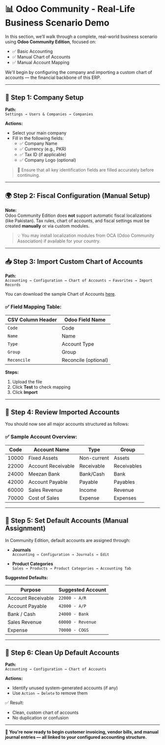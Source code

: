 # 📊 Odoo Community - Real-Life Business Scenario Demo

In this section, we’ll walk through a complete, real-world business scenario using **Odoo Community Edition**, focused on:

- ✅ Basic Accounting  
- ✅ Manual Chart of Accounts  
- ✅ Manual Account Mapping  

We'll begin by configuring the company and importing a custom chart of accounts — the financial backbone of this ERP.

---

## 🏢 Step 1: Company Setup

**Path:**  
`Settings → Users & Companies → Companies`

**Actions:**

- Select your main company
- Fill in the following fields:
  - ✅ Company Name  
  - ✅ Currency (e.g., PKR)  
  - ✅ Tax ID (if applicable)  
  - ✅ Company Logo (optional)

> 📌 Ensure that all key identification fields are filled accurately before continuing.

---

## 🌍 Step 2: Fiscal Configuration (Manual Setup)

**Note:**  
Odoo Community Edition does **not** support automatic fiscal localizations (like Pakistan). Tax rules, chart of accounts, and fiscal settings must be created **manually** or via custom modules.

> 💡 You may install localization modules from OCA (Odoo Community Association) if available for your country.

---

## 📥 Step 3: Import Custom Chart of Accounts

**Path:**  
`Accounting → Configuration → Chart of Accounts → Favorites → Import Records`

You can download the sample Chart of Accounts [here](../major_chart_of_accounts.csv).

### ✅ Field Mapping Table:

| CSV Column Header | Odoo Field Name        |
|-------------------|------------------------|
| `Code`            | Code                   |
| `Name`            | Name                   |
| `Type`            | Account Type           |
| `Group`           | Group                  |
| `Reconcile`       | Reconcile (optional)   |

**Steps:**

1. Upload the file  
2. Click **Test** to check mapping  
3. Click **Import**

---

## 🧾 Step 4: Review Imported Accounts

You should now see all major accounts structured as follows:

### ✅ Sample Account Overview:

| Code   | Account Name       | Type             | Group        |
|--------|--------------------|------------------|--------------|
| 10000  | Fixed Assets       | Non-current      | Assets       |
| 22000  | Account Receivable | Receivable       | Receivables  |
| 24000  | Meezan Bank        | Bank/Cash        | Bank         |
| 42000  | Account Payable    | Payable          | Payables     |
| 60000  | Sales Revenue      | Income           | Revenue      |
| 70000  | Cost of Sales      | Expense          | Expenses     |

---

## 🔗 Step 5: Set Default Accounts (Manual Assignment)

In Community Edition, default accounts are assigned through:

- **Journals**  
  `Accounting → Configuration → Journals → Edit`

- **Product Categories**  
  `Sales → Products → Product Categories → Accounting Tab`

**Suggested Defaults:**

| Purpose               | Suggested Account     |
|-----------------------|-----------------------|
| Account Receivable    | `22000 - A/R`         |
| Account Payable       | `42000 - A/P`         |
| Bank / Cash           | `24000 - Bank`        |
| Sales Revenue         | `60000 - Revenue`     |
| Expense               | `70000 - COGS`        |

---

## 🧹 Step 6: Clean Up Default Accounts

**Path:**  
`Accounting → Configuration → Chart of Accounts`

**Actions:**

- Identify unused system-generated accounts (if any)
- Use `Action → Delete` to remove them

✅ Result:
- Clean, custom chart of accounts  
- No duplication or confusion

---

🎯 **You're now ready to begin customer invoicing, vendor bills, and manual journal entries — all linked to your configured accounting structure.**

